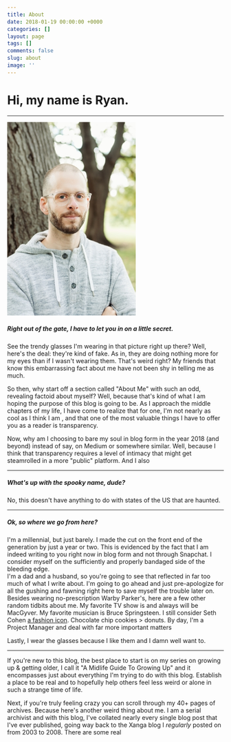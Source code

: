 ```yaml
---
title: About
date: 2018-01-19 00:00:00 +0000
categories: []
layout: page
tags: []
comments: false
slug: about
image: ''
---
```

# Hi, my name is Ryan.

---

![](/assets/images/DSC0933-small.jpg "Hey, it's me!")

##### Right out of the gate, I have to let you in on a little secret.

See the trendy glasses I'm wearing in that picture right up there? Well, here's the deal: they're kind of fake. As in, they are doing nothing more for my eyes than if I wasn't wearing them. That's weird right? My friends that know this embarrassing fact about me have not been shy in telling me as much.

So then, why start off a section called "About Me" with such an odd, revealing factoid about myself? Well, because that's kind of what I am hoping the purpose of this blog is going to be. As I approach the middle chapters of my life, I have come to realize that for one, I'm not nearly as cool as I think I am , and that one of the most valuable things I have to offer you as a reader is transparency.

Now, why am I choosing to bare my soul in blog form in the year 2018 (and beyond) instead of say, on Medium or somewhere similar. Well, because I think that transparency requires a level of intimacy that might get steamrolled in a more "public" platform. And I also 

---

##### What's up with the spooky name, dude?

No, this doesn't have anything to do with states of the US that are haunted. 

---

##### Ok, so where we go from here?

I'm a millennial, but just barely. I made the cut on the front end of the generation by just a year or two. This is evidenced by the fact that I am indeed writing to you right now in blog form and not through Snapchat. I consider myself on the sufficiently and properly bandaged side of the bleeding edge.  
I'm a dad and a husband, so you're going to see that reflected in far too much of what I write about. I'm going to go ahead and just pre-apologize for all the gushing and fawning right here to save myself the trouble later on.  
Besides wearing no-prescription Warby Parker's, here are a few other random tidbits about me. My favorite TV show is and always will be MacGyver. My favorite musician is Bruce Springsteen. I still consider Seth Cohen [a fashion icon](https://twitter.com/ryanstraits/status/817788129298042886). Chocolate chip cookies > donuts. By day, I'm a Project Manager and deal with far more important matters

Lastly, I wear the glasses because I like them and I damn well want to.

---

If you're new to this blog, the best place to start is on my series on growing up & getting older, I call it "A Midlife Guide To Growing Up" and it encompasses just about everything I'm trying to do with this blog. Establish a place to be real and to hopefully help others feel less weird or alone in such a strange time of life.

Next, if you're truly feeling crazy you can scroll through my 40+ pages of archives. Because here's another weird thing about me. I am a serial archivist and with this blog, I've collated nearly every single blog post that I've ever published, going way back to the Xanga blog I _regularly_ posted on from 2003 to 2008. There are some real